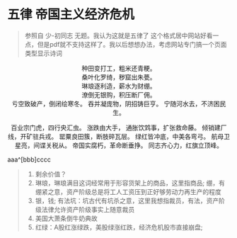 # 五律 帝国主义经济危机
> 参照自 少-初同志 无题。我认为这就是五律了 
> 这个格式居中网站好看一点，但是pdf就不支持这样了。我以后想想办法，考虑网站专门搞一个页面类型显示诗词

<center>
种田变打工，粗米还青粳。<br/>
桑叶化罗绮，秽窟出朱甍。<br/>
琳琅逐利造，薪水为财绷。<br/>
潦倒无银购，积压断厂佣。<br/>
亏空致破产，倒闭绘寒冬。
吞并凝庞物，阴招铸巨亨。
宁随河水去，不济困民生。<br/>

百业宗门虎，四行央汇虫。
涨跌由大手，
通胀饮鸩事，扩张救命藤。
倾销建厂线，开矿驻兵戎。
罂粟良田簇，断肢碎瓦层。
绿红皆冲底，中美各弯弓。
航母卫星亮，间谍关税从。
帝国实腐朽，革命断垂挣。
同志齐心力，红旗立顶峰。
</center>

aaa^[bbb]cccc

> 1. 剩余价值？
> 1. 琳琅，琳琅满目这词经常用于形容货架上的商品，这里指商品; 绷，有绷紧之意，资产阶级总是将工人工资压到正好够劳动力再生产的程度
> 2. 银，钱; 有法坑：坑古代有坑杀之意，这里我想指裁员，有法，资产阶级法律允许资产阶级事实上随意裁员 
> 3. 美国大萧条倒牛奶典故
> 4. 红绿：A股红涨绿跌，美股绿涨红跌，经济危机股市直接崩盘; 
<!--stackedit_data:
eyJoaXN0b3J5IjpbODgzMTk1NDE1LC0xMDgwOTI4MjYwLDQ3Mz
E3NzAzMSwxNTUxMjc1NDkxLC0yMDk5MzkwMzMzLC0xMDA3Mzkx
OTc4LC0xNDMwODE2MDU2LDEyMTQ0MDA3NTYsODY0MDY5MTU3LC
0zNzg3NzY1ODMsMTEzMjE5NTY1MCwtNTU2NzAyNDg4LDkwNTQ2
MTI3LDE1NzMxMzYwMDIsLTEzODYxNzkwMjMsLTIxMjg0NTc1NT
EsMTQzNTc1ODgwLDE5MjE2ODQzNjhdfQ==
-->